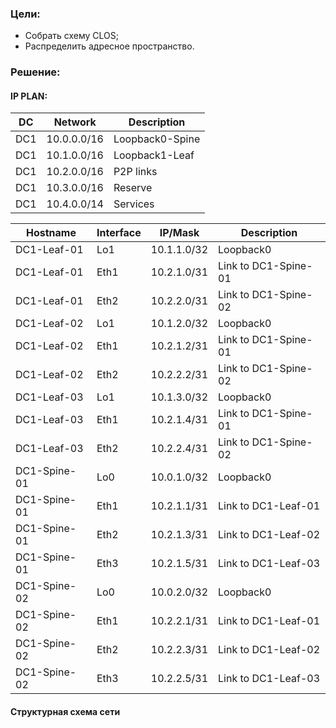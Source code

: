### Цели:
- Собрать схему CLOS;
- Распределить адресное пространство.

### Решение:
#### IP PLAN:

|DC|Network|Description|
|-------|-----------|-----------|
|DC1  |10.0.0.0/16| Loopback0-Spine|
|DC1  |10.1.0.0/16| Loopback1-Leaf|
|DC1  |10.2.0.0/16| P2P links|
|DC1  |10.3.0.0/16| Reserve|
|DC1  |10.4.0.0/14| Services|

  
| Hostname   |Interface | IP/Mask  | Description |
| ----------- | ----------- |-----------|-----------|
| DC1-Leaf-01   | Lo1   |10.1.1.0/32    |Loopback0|
| DC1-Leaf-01   | Eth1   |10.2.1.0/31  |Link to DC1-Spine-01|
| DC1-Leaf-01   | Eth2   |10.2.2.0/31  |Link to DC1-Spine-02|
| DC1-Leaf-02   | Lo1   |10.1.2.0/32    |Loopback0|
| DC1-Leaf-02   | Eth1   |10.2.1.2/31  |Link to DC1-Spine-01|
| DC1-Leaf-02   | Eth2   |10.2.2.2/31  |Link to DC1-Spine-02|
| DC1-Leaf-03   | Lo1   |10.1.3.0/32    |Loopback0|
| DC1-Leaf-03   | Eth1   |10.2.1.4/31  |Link to DC1-Spine-01|
| DC1-Leaf-03   | Eth2   |10.2.2.4/31  |Link to DC1-Spine-02|
| DC1-Spine-01   | Lo0   |10.0.1.0/32    |Loopback0|
| DC1-Spine-01   | Eth1   |10.2.1.1/31  |Link to DC1-Leaf-01|
| DC1-Spine-01   | Eth2   |10.2.1.3/31  |Link to DC1-Leaf-02|
| DC1-Spine-01   | Eth3   |10.2.1.5/31  |Link to DC1-Leaf-03|
| DC1-Spine-02   | Lo0   |10.0.2.0/32    |Loopback0|
| DC1-Spine-02   | Eth1   |10.2.2.1/31  |Link to DC1-Leaf-01|
| DC1-Spine-02   | Eth2   |10.2.2.3/31  |Link to DC1-Leaf-02|
| DC1-Spine-02   | Eth3   |10.2.2.5/31  |Link to DC1-Leaf-03|

#### Структурная схема сети

